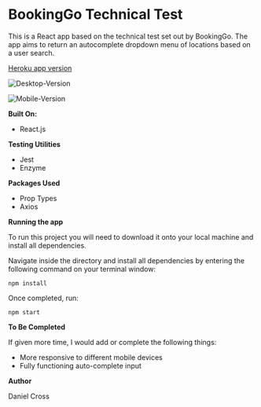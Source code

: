 # BookingGo Technical Test

This is a React app based on the technical test set out by BookingGo.
The app aims to return an autocomplete dropdown menu of locations based on a user search.

[Heroku app version](https://booking-go.herokuapp.com/ 'Heroku App Version')

![Desktop-Version](https://i.imgur.com/UnGfg2L.png)

![Mobile-Version](https://i.imgur.com/Q72yd94.png)

**Built On:**

- React.js

**Testing Utilities**

- Jest
- Enzyme

**Packages Used**

- Prop Types
- Axios

**Running the app**

To run this project you will need to download it onto your local machine and install all dependencies.

Navigate inside the directory and install all dependencies by entering the following command on your terminal window:

`npm install`

Once completed, run:

`npm start`

**To Be Completed**

If given more time, I would add or complete the following things:

- More responsive to different mobile devices
- Fully functioning auto-complete input

**Author**

Daniel Cross